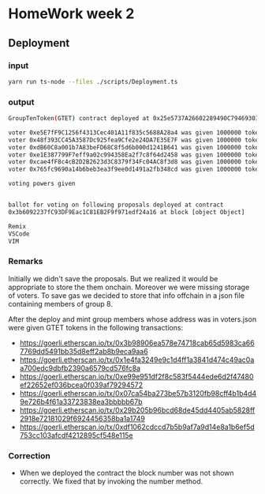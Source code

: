 # HomeWork week 2

## Deployment

### input

```bash
yarn run ts-node --files ./scripts/Deployment.ts
```

### output

```bash
GroupTenToken(GTET) contract deployed at 0x25e5737A26602289490C794693031D38973B023F

voter 0xe5E7fF9C1256f4313Cec401A11f835c5688A28a4 was given 1000000 tokens
voter 0x48f393CC45A3587Dc925fea9Cfe2e24DA7E35E7F was given 1000000 tokens
voter 0xdB60C8a001b7A83beFD68C8f5d6b000d1241B641 was given 1000000 tokens
voter 0xe1E387799F7eff9a02c994358Ea2f7c8f64d2458 was given 1000000 tokens
voter 0xcae4fF8c4cB2D2B2623d3C8379f34Fc04AC8f3d8 was given 1000000 tokens
voter 0x765fc9690a14b6beb3ea3f9ee0d1491a2fb348cd was given 1000000 tokens

voting powers given


ballot for voting on following proposals deployed at contract
0x3b6092237fC93DF9Eac1C81EB2F9f971edf24a16 at block [object Object]

Remix
VSCode
VIM
```                                                              

### Remarks

Initially we didn't save the proposals. But we realized it would be appropriate
to store the them onchain. Moreover we were missing storage of voters. To save
gas we decided to store that info offchain in a json file containing members of
group 8.

After the deploy and mint group members whose address was in voters.json were
given GTET tokens in the following transactions:

- https://goerli.etherscan.io/tx/0x3b98906ea578e74718cab65d5983ca667769dd5491bb35d8eff2ab8b9eca9aa6
- https://goerli.etherscan.io/tx/0x1e4fa3249e9c1d4ff1a3841d474c49ac0aa700edc9dbfb2390a6579cd576fc8a
- https://goerli.etherscan.io/tx/0xe99e951df2f8c583f5444ede6d2f47480ef22652ef036bcea0f039af79294572
- https://goerli.etherscan.io/tx/0x07ca54ba273be57b3120fb98cff4b1b4d49e726b4f61a33723838ea3bbbbb67b
- https://goerli.etherscan.io/tx/0x29b205b96bcd68de45dd4405ab5828ff2918e72181029f6924456358ba1a1749
- https://goerli.etherscan.io/tx/0xdf1062cdccd7b5b9af7a9d14e8a1b6ef5d753cc103afcdf4212895cf548e115e


### Correction

- When we deployed the contract the block number was not shown correctly. We
  fixed that by invoking the number method.

